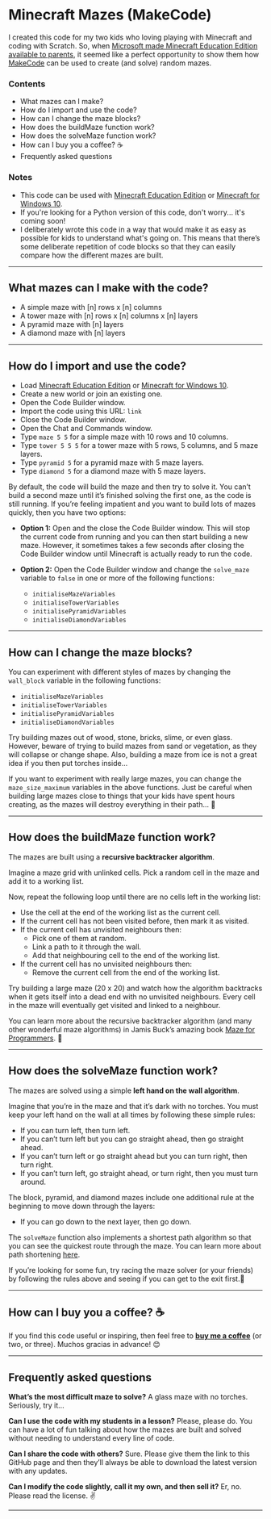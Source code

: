 # Minecraft Mazes (MakeCode)

I created this code for my two kids who loving playing with Minecraft and coding with Scratch. So, when [Microsoft made Minecraft Education Edition available to parents](https://education.minecraft.net/en-us/get-started/parents?utm_source=github-minecraft-mazes-makecode), it seemed like a perfect opportunity to show them how [MakeCode](https://minecraft.makecode.com/setup) can be used to create (and solve) random mazes.

### Contents 
- What mazes can I make?
- How do I import and use the code?
- How can I change the maze blocks?
- How does the buildMaze function work?
- How does the solveMaze function work?
- How can I buy you a coffee? ☕️
- Frequently asked questions

### Notes
- This code can be used with [Minecraft Education Edition](https://minecraft.makecode.com/setup/minecraft-education-edition) or [Minecraft for Windows 10](https://minecraft.makecode.com/setup/minecraft-windows10).
- If you're looking for a Python version of this code, don't worry... it's coming soon!
- I deliberately wrote this code in a way that would make it as easy as possible for kids to understand what's going on. This means that there’s some deliberate repetition of code blocks so that they can easily compare how the different mazes are built.

***

## What mazes can I make with the code?

- A simple maze with [n] rows x [n] columns
- A tower maze with [n] rows x [n] columns x [n] layers
- A pyramid maze with [n] layers
- A diamond maze with [n] layers

***

## How do I import and use the code?

- Load [Minecraft Education Edition](https://minecraft.makecode.com/setup/minecraft-education-edition) or [Minecraft for Windows 10](https://minecraft.makecode.com/setup/minecraft-windows10).
- Create a new world or join an existing one.
- Open the Code Builder window.
- Import the code using this URL: `link`
- Close the Code Builder window.
- Open the Chat and Commands window.
- Type `maze 5 5` for a simple maze with 10 rows and 10 columns.
- Type `tower 5 5 5` for a tower maze with 5 rows, 5 columns, and 5 maze layers.
- Type `pyramid 5` for a pyramid maze with 5 maze layers.
- Type `diamond 5` for a diamond maze with 5 maze layers.

By default, the code will build the maze and then try to solve it. You can’t build a second maze until it’s finished solving the first one, as the code is still running. If you’re feeling impatient and you want to build lots of mazes quickly, then you have two options:

- **Option 1:** Open and the close the Code Builder window. This will stop the current code from running and you can then start building a new maze. However, it sometimes takes a few seconds after closing the Code Builder window until Minecraft is actually ready to run the code.

- **Option 2:** Open the Code Builder window and change the `solve_maze` variable to `false` in one or more of the following functions:
  - `initialiseMazeVariables`
  - `initialiseTowerVariables`
  - `initialisePyramidVariables`
  - `initialiseDiamondVariables`

***

## How can I change the maze blocks?

You can experiment with different styles of mazes by changing the `wall_block` variable in the following functions:
- `initialiseMazeVariables`
- `initialiseTowerVariables`
- `initialisePyramidVariables`
- `initialiseDiamondVariables`

Try building mazes out of wood, stone, bricks, slime, or even glass. However, beware of trying to build mazes from sand or vegetation, as they will collapse or change shape. Also, building a maze from ice is not a great idea if you then put torches inside... 

If you want to experiment with really large mazes, you can change the `maze_size_maximum` variables in the above functions. Just be careful when building large mazes close to things that your kids have spent hours creating, as the mazes will destroy everything in their path... 🦖

***

## How does the buildMaze function work?

The mazes are built using a **recursive backtracker algorithm**. 

Imagine a maze grid with unlinked cells. Pick a random cell in the maze and add it to a working list. 

Now, repeat the following loop until there are no cells left in the working list:
- Use the cell at the end of the working list as the current cell.
- If the current cell has not been visited before, then mark it as visited.
- If the current cell has unvisited neighbours then:
  - Pick one of them at random.
  - Link a path to it through the wall.
  - Add that neighbouring cell to the end of the working list.
- If the current cell has no unvisited neighbours then: 
  - Remove the current cell from the end of the working list.

Try building a large maze (20 x 20) and watch how the algorithm backtracks when it gets itself into a dead end with no unvisited neighbours. Every cell in the maze will eventually get visited and linked to a neighbour.

You can learn more about the recursive backtracker algorithm (and many other wonderful maze algorithms) in Jamis Buck’s amazing book [Maze for Programmers](http://www.mazesforprogrammers.com?utm_source=github-minecraft-mazes-makecode). 🥁

***

## How does the solveMaze function work?

The mazes are solved using a simple **left hand on the wall algorithm**. 

Imagine that you’re in the maze and that it’s dark with no torches. You must keep your left hand on the wall at all times by following these simple rules:

- If you can turn left, then turn left.
- If you can’t turn left but you can go straight ahead, then go straight ahead.
- If you can’t turn left or go straight ahead but you can turn right, then turn right.
- If you can’t turn left, go straight ahead, or turn right, then you must turn around.

The block, pyramid, and diamond mazes include one additional rule at the beginning to move down through the layers:
- If you can go down to the next layer, then go down.

The `solveMaze` function also implements a shortest path algorithm so that you can see the quickest route through the maze. You can learn more about path shortening [here](https://patrickmccabemakes.com/tutorials/Maze_Solving?utm_source=github-minecraft-mazes-makecode). 

If you’re looking for some fun, try racing the maze solver (or your friends) by following the rules above and seeing if you can get to the exit first.🥇

*** 

## How can I buy you a coffee? ☕️

If you find this code useful or inspiring, then feel free to **[buy me a coffee](https://www.buymeacoffee.com/crux)** (or two, or three). Muchos gracias in advance! 😊

***

## Frequently asked questions

**What’s the most difficult maze to solve?**
A glass maze with no torches. Seriously, try it…

**Can I use the code with my students in a lesson?**
Please, please do. You can have a lot of fun talking about how the mazes are built and solved without needing to understand every line of code.

**Can I share the code with others?**
Sure. Please give them the link to this GitHub page and then they’ll always be able to download the latest version with any updates.

**Can I modify the code slightly, call it my own, and then sell it?**
Er, no. Please read the license. ✌️

***

